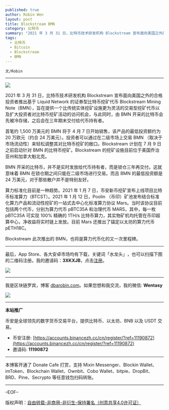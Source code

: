 ```yaml
---
published: true
author: Robin Wen
layout: post
title: Blockstream BMN
category: 比特币
summary: "2021 年 3 月 31 日，比特币技术研发机构 Blockstream 宣布面向美国之外的合格投资者推出基于 Liquid Network 的证券型比特币挖矿代币 Blockstream Mining Note（BMN），旨在提供一个比传统实体挖矿设施更为灵活的交易型挖矿代币以及扩大投资者对比特币挖矿活动的访问机会，与此同时，由 BMN 开采的比特币会先被冷存储，之后会在三年期末交付给代币持有者。"
tags:
  - 比特币
  - Bitcoin
  - Blockstream
  - BMN
---
```


`文/Robin`

***

![](https://cdn.dbarobin.com/voiejrl.png)

2021 年 3 月 31 日，比特币技术研发机构 Blockstream 宣布面向美国之外的合格投资者推出基于 Liquid Network 的证券型比特币挖矿代币 Blockstream Mining Note（BMN），旨在提供一个比传统实体挖矿设施更为灵活的交易型挖矿代币以及扩大投资者对比特币挖矿活动的访问机会，与此同时，由 BMN 开采的比特币会先被冷存储，之后会在三年期末交付给代币持有者。

首笔约 1,500 万美元的 BMN 将于 4 月 7 日开始销售，该产品的最低投资额约为 20 万欧元（约合 24 万美元）。投资者可以通过在二级市场上交易 BMN （取决于市场流动性）来轻松调整其对比特币挖矿的敞口。Blockstream 计划在 7 月 9 日之前启动针对 BMN 的比特币挖矿。Blockstream 的挖矿设施目前位于美国乔治亚州和加拿大魁北克。

BMN 开采的比特币，并不是实时发放给代币持有者，而是锁仓三年再交付。这就意味着 BMN 在锁仓期之间只能在二级市场进行交易。而且 BMN 的最低投资额是 24 万美元，对于那些散户并不是特别友好。

算力标准化目前是一种趋势。2021 年 1 月 7 日，币安新币挖矿宣布上线项目比特币标准算力（BTCST）。2021 年 1 月 12 日，Poolin （币印）矿池发布结合标准化算力产品和流动性挖矿的一站式去中心化标准算力协议 Mars。当时该协议目前包括两个代币，分别为算力代币 pBTC35A 和治理代币 MARS，其中，每一枚 pBTC35A 可实现 100% 精确的 1TH/s 比特币算力，其实物矿机均托管在币印超算中心，净收益将实时链上发放。目前 Mars 还推出了锚定以太坊的算力代币 pETH18C。

Blockstream 此次推出的 BMN，也将是算力代币化的又一次里程碑。

***

最后，App Store、各大安卓市场均有下载，关键词「水龙头」​，也可以扫描​下图的二维码注册。​我的邀请码：**3XKXJB**，点击[注册](https://app.exinearn.com/invite/3XKXJB?source=poster)。

![](https://cdn.dbarobin.com/kwdjijt.png)


***

我是区块链罗宾，博客 [dbarobin.com](https://dbarobin.com/)。如果您想和我交流，我的微信: **Wentasy**

![](https://cdn.dbarobin.com/v4yywe2.png)

***

**本站推广**

币安是全球领先的数字货币交易平台，提供比特币、以太坊、BNB 以及 USDT 交易。

* 币安注册: [https://accounts.binancezh.cc/cn/register/?ref=11190872](https://accounts.binancezh.cc/cn/register/?ref=11190872)
* 邀请码: **11190872**

***

本博客开通了 Donate Cafe 打赏，支持 Mixin Messenger、Blockin Wallet、imToken、Blockchain Wallet、Ownbit、Cobo Wallet、bitpie、DropBit、BRD、Pine、Secrypto 等任意钱包扫码转账。

<center>
    <div class="--donate-button"
         data-button-id="f8b9df0d-af9a-460d-8258-d3f435445075"
    ></div>
</center>

***

–EOF–

版权声明：[自由转载-非商用-非衍生-保持署名（创意共享4.0许可证）](http://creativecommons.org/licenses/by-nc-nd/4.0/deed.zh)